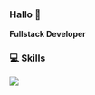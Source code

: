 ### Hallo 👋

**Fullstack Developer**

<!--
**eunchae-cho/eunchae-cho** is a ✨ _special_ ✨ repository because its `README.md` (this file) appears on your GitHub profile.

Here are some ideas to get you started:

- 🔭 I’m currently working on ...
- 🌱 I’m currently learning ...
- 👯 I’m looking to collaborate on ...
- 🤔 I’m looking for help with ...
- 💬 Ask me about ...
- 📫 How to reach me: ...
- 😄 Pronouns: ...
- ⚡ Fun fact: ...
-->

### 💻 Skills
<img src="https://img.shields.io/badge/Spring-3DDC84?style=flat-square&logo=Spring&logoColor=white"/>
